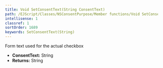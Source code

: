 ```yaml
---
title: Void SetConsentText(String ConsentText)
path: /EJScript/Classes/NSConsentPurpose/Member functions/Void SetConsentText(String p_0)
intellisense: 1
classref: 1
sortOrder: 1689
keywords: SetConsentText(String)
---
```



Form text used for the actual checkbox



* **ConsentText:** String
* **Returns:** String


